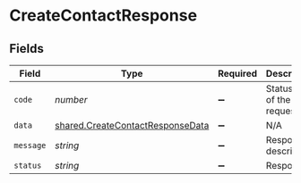 # CreateContactResponse


## Fields

| Field                                                                                | Type                                                                                 | Required                                                                             | Description                                                                          |
| ------------------------------------------------------------------------------------ | ------------------------------------------------------------------------------------ | ------------------------------------------------------------------------------------ | ------------------------------------------------------------------------------------ |
| `code`                                                                               | *number*                                                                             | :heavy_minus_sign:                                                                   | Status code of the request.                                                          |
| `data`                                                                               | [shared.CreateContactResponseData](../../models/shared/createcontactresponsedata.md) | :heavy_minus_sign:                                                                   | N/A                                                                                  |
| `message`                                                                            | *string*                                                                             | :heavy_minus_sign:                                                                   | Response description.                                                                |
| `status`                                                                             | *string*                                                                             | :heavy_minus_sign:                                                                   | Response                                                                             |